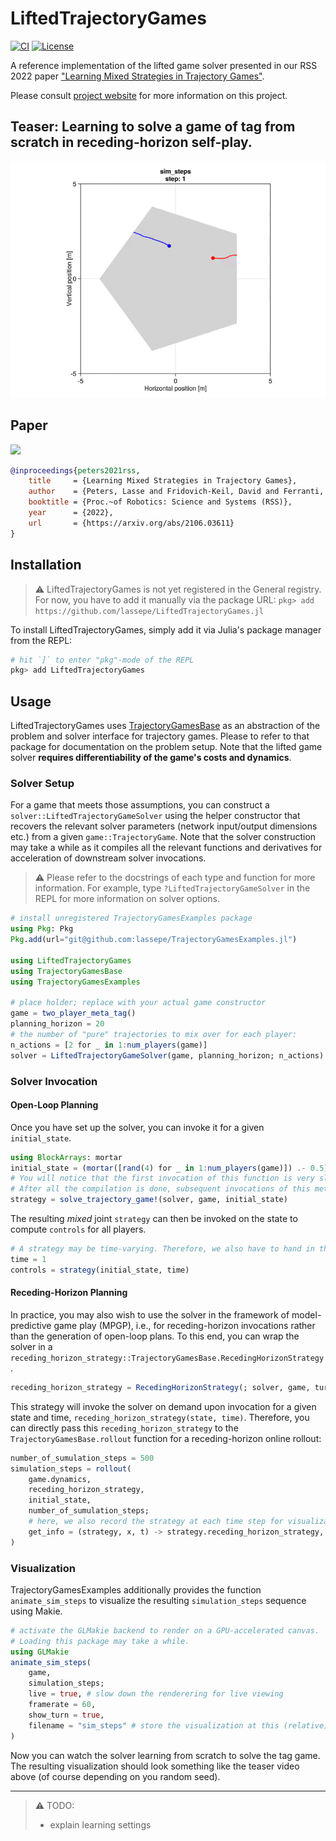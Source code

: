 # LiftedTrajectoryGames

[![CI](https://github.com/lassepe/LiftedTrajectoryGames.jl/actions/workflows/ci.yml/badge.svg)](https://github.com/lassepe/LiftedTrajectoryGames.jl/actions/workflows/ci.yml)
[![License](https://img.shields.io/badge/license-MIT-blue)](https://opensource.org/licenses/MIT)

A reference implementation of the lifted game solver presented in our RSS 2022 paper ["Learning Mixed Strategies in Trajectory Games"](https://arxiv.org/pdf/2205.00291.pdf).

Please consult [project website](https://lasse-peters.net/pub/lifted-games) for more information on this project.

## Teaser: Learning to solve a game of tag from scratch in receding-horizon self-play.

![](./media/sim_steps.gif)

## Paper

[![](https://lasse-peters.net/pub/lifted-games/peters2022rss-teaser.png)](https://arxiv.org/pdf/2205.00291.pdf)

```bibtex
@inproceedings{peters2021rss,
    title     = {Learning Mixed Strategies in Trajectory Games},
    author    = {Peters, Lasse and Fridovich-Keil, David and Ferranti, Laura and Stachniss, Cyrill and Alonso-Mora, Javier and Laine, Forrest},
    booktitle = {Proc.~of Robotics: Science and Systems (RSS)},
    year      = {2022},
    url       = {https://arxiv.org/abs/2106.03611}
}
```

## Installation

> :warning: LiftedTrajectoryGames is not yet registered in the General registry. For now, you have to add it manually via the package URL: `pkg> add https://github.com/lassepe/LiftedTrajectoryGames.jl`

To install LiftedTrajectoryGames, simply add it via Julia's package manager from the REPL:

```julia
# hit `]` to enter "pkg"-mode of the REPL
pkg> add LiftedTrajectoryGames
```

## Usage

LiftedTrajectoryGames uses [TrajectoryGamesBase](https://github.com/lassepe/TrajectoryGamesBase.jl) as an abstraction of the problem and solver interface for trajectory games. Please to refer to that package for documentation on the problem setup. Note that the lifted game solver **requires differentiability of the game's costs and dynamics**.

### Solver Setup

For a game that meets those assumptions, you can construct a `solver::LiftedTrajectoryGameSolver` using the helper constructor that recovers the relevant solver parameters (network input/output dimensions etc.) from a given `game::TrajectoryGame`. Note that the solver construction may take a while as it compiles all the relevant functions and derivatives for acceleration of downstream solver invocations.

> :warning: Please refer to the docstrings of each type and function for more information.
> For example, type `?LiftedTrajectoryGameSolver` in the REPL for more information on solver options.

```julia
# install unregistered TrajectoryGamesExamples package
using Pkg: Pkg
Pkg.add(url="git@github.com:lassepe/TrajectoryGamesExamples.jl")

using LiftedTrajectoryGames
using TrajectoryGamesBase
using TrajectoryGamesExamples

# place holder; replace with your actual game constructor
game = two_player_meta_tag()
planning_horizon = 20
# the number of "pure" trajectories to mix over for each player:
n_actions = [2 for _ in 1:num_players(game)]
solver = LiftedTrajectoryGameSolver(game, planning_horizon; n_actions)
```

### Solver Invocation

#### Open-Loop Planning

Once you have set up the solver, you can invoke it for a given `initial_state`.

```julia
using BlockArrays: mortar
initial_state = (mortar([rand(4) for _ in 1:num_players(game)]) .- 0.5) * 4
# You will notice that the first invocation of this function is very slow because Julia has to compile a lot of code.
# After all the compilation is done, subsequent invocations of this method should be blazingly fast. (on the order of milliseconds).
strategy = solve_trajectory_game!(solver, game, initial_state)
```

The resulting *mixed* joint `strategy` can then be invoked on the state to compute `controls` for all players.

```julia
# A strategy may be time-varying. Therefore, we also have to hand in the time.
time = 1
controls = strategy(initial_state, time)
```

#### Receding-Horizon Planning

In practice, you may also wish to use the solver in the framework of model-predictive game play (MPGP), i.e., for receding-horizon invocations rather than the generation of open-loop plans.
To this end, you can wrap the solver in a `receding_horizon_strategy::TrajectoryGamesBase.RecedingHorizonStrategy`.

```julia
receding_horizon_strategy = RecedingHorizonStrategy(; solver, game, turn_length = 5)
```

This strategy will invoke the solver on demand upon invocation for a given state and time, `receding_horizon_strategy(state, time)`.
Therefore, you can directly pass this `receding_horizon_strategy` to the `TrajectoryGamesBase.rollout` function for a receding-horizon online rollout:

```julia
number_of_sumulation_steps = 500
simulation_steps = rollout(
    game.dynamics,
    receding_horizon_strategy,
    initial_state,
    number_of_sumulation_steps;
    # here, we also record the strategy at each time step for visualization below
    get_info = (strategy, x, t) -> strategy.receding_horizon_strategy,
)
```

### Visualization

TrajectoryGamesExamples additionally provides the function `animate_sim_steps` to visualize the resulting `simulation_steps` sequence using Makie.

```julia
# activate the GLMakie backend to render on a GPU-accelerated canvas.
# Loading this package may take a while.
using GLMakie
animate_sim_steps(
    game,
    simulation_steps;
    live = true, # slow down the renderering for live viewing
    framerate = 60,
    show_turn = true,
    filename = "sim_steps" # store the visualization at this (relative) path
)
```

Now you can watch the solver learning from scratch to solve the tag game.
The resulting visualization should look something like the teaser video above (of course depending on you random seed).

---

> :warning: TODO:
> - explain learning settings
